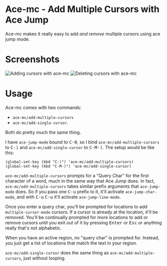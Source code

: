 Ace-mc - Add Multiple Cursors with Ace Jump
===========================================

Ace-mc makes it really easy to add *and remove* multiple cursors using
ace jump mode.

# Screenshots
<img src="https://jmm.io/ace-mc/add-example.gif" alt="Adding cursors with ace-mc">

<img src="https://jmm.io/ace-mc/delete-example.gif" alt="Deleting cursors with ace-mc">

# Usage

Ace-mc comes with two commands:
* `ace-mc/add-multiple-cursors`
* `ace-mc/add-single-cursor`.

Both do pretty much the same thing.

I have `ace-jump-mode` bound to <kbd>C-0</kbd>, so I bind
`ace-mc/add-multiple-cursors` to <kbd>C-)</kbd> and
`ace-mc/add-single-cursor` to <kbd>C-M-)</kbd>. The setup would be like
this:

```elisp
(global-set-key (kbd "C-)") 'ace-mc/add-multiple-cursors)
(global-set-key (kbd "C-M-)") 'ace-mc/add-single-cursor)
```

`ace-mc/add-multiple-cursors` prompts for a "Query Char" for the first
character of a word, much in the same way that Ace Jump does. In fact,
`ace-mc/add-multiple-cursors` takes similar prefix arguments that
`ace-jump-mode` does. So if you pass one <kbd>C-u</kbd> prefix to it, it'll
activate `ace-jump-char-mode`, and with <kbd>C-u</kbd> <kbd>C-u</kbd> it'll activate
`ace-jump-line-mode`.

Once you enter a query char, you'll be prompted for locations to add
`multiple-cursor-mode` cursors. If a cursor is already at the
location, it'll be removed. You'll be continually prompted for more
locations to add or remove cursors until you exit out of it by pressing
<kbd>Enter</kbd> or <kbd>Esc</kbd> or anything really that's not
alphabetic.

When you have an active region, no "query char" is prompted
for. Instead, you just get a list of locations that match the text in
your region.

`ace-mc/add-single-cursor` does the same thing as
`ace-mc/add-multiple-cursors`, just without looping.
